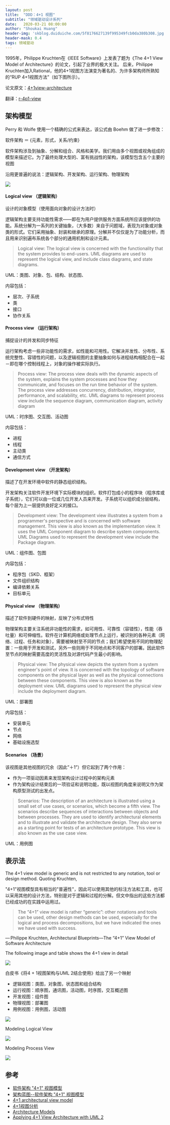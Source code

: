 ```yaml
---
layout: post
title:  "DDD：4+1 视图"
subtitle: "领域驱动设计系列"
date:   2020-03-21 08:00:00
author: "Shoukai Huang"
header-img: 'skblog.duiduiche.com/5f8176627139f995349fcb0da380b308.jpg'
header-mask: 0.4
tags: 领域驱动
---
```



1995年，Philippe Kruchten在《IEEE Software》上发表了题为《The 4+1 View Model of Architecture》的论文，引起了业界的极大关注。
后来，Philippe Kruchten加入Rational，他的4+1视图方法演变为著名的、为许多架构师所熟知的“RUP 4+1视图方法”（如下图所示）。

论文原文：[4+1view-architecture](http://www.cs.ubc.ca/~gregor/teaching/papers/4+1view-architecture.pdf)

翻译：[r-4p1-view](http://www.ibm.com/developerworks/cn/rational/r-4p1-view/)

## 架构模型

Perry 和 Wolfe 使用一个精确的公式来表达，该公式由 Boehm 做了进一步修改：

软件架构 ＝ {元素，形式，关系/约束}

软件架构涉及到抽象、分解和组合、风格和美学。我们用由多个视图或视角组成的模型来描述它。为了最终处理大型的、富有挑战性的架构，该模型包含五个主要的视图

沿用更普遍的说法：逻辑架构、开发架构、运行架构、物理架构

![](http://skblog.duiduiche.com/8fa65a41c9ae4c8f4a364e471fd68caa.jpg)

#### Logical view （逻辑架构）

设计的对象模型（使用面向对象的设计方法时）

逻辑架构主要支持功能性需求――即在为用户提供服务方面系统所应该提供的功能。系统分解为一系列的关键抽象，（大多数）来自于问题域，表现为对象或对象类的形式。它们采用抽象、封装和继承的原理。分解并不仅仅是为了功能分析，而且用来识别遍布系统各个部分的通用机制和设计元素。

> Logical view: The logical view is concerned with the functionality that the system provides to end-users. UML diagrams are used to represent the logical view, and include class diagrams, and state diagrams.

UML：类图、对象、包、结构、状态图、

内容包括：

* 层次、子系统
* 类
* 接口
* 协作关系

#### Process view （运行架构）

捕捉设计的并发和同步特征

运行架构考虑一些非功能性的需求，如性能和可用性。它解决并发性、分布性、系统完整性、容错性的问题，以及逻辑视图的主要抽象如何与进程结构相配合在一起－即在哪个控制线程上，对象的操作被实际执行。

> Process view: The process view deals with the dynamic aspects of the system, explains the system processes and how they communicate, and focuses on the run time behavior of the system. The process view addresses concurrency, distribution, integrator, performance, and scalability, etc. UML diagrams to represent process view include the sequence diagram, communication diagram, activity diagram

UML：时序图、交互图、活动图

内容包括：

* 进程
* 线程
* 主动类
* 通信方式


#### Development view （开发架构）

描述了在开发环境中软件的静态组织结构。

开发架构关注软件开发环境下实际模块的组织。软件打包成小的程序块（程序库或子系统），它们可以由一位或几位开发人员来开发。子系统可以组织成分层结构，每个层为上一层提供良好定义的接口。

>Development view: The development view illustrates a system from a programmer's perspective and is concerned with software management. This view is also known as the implementation view. It uses the UML Component diagram to describe system components. UML Diagrams used to represent the development view include the Package diagram.

UML：组件图、包图

内容包括：

* 程序包（SKD、框架）
* 文件组织结构
* 编译依赖关系
* 目标单元

#### Physical view （物理架构）

描述了软件到硬件的映射，反映了分布式特性

物理架构主要关注系统非功能性的需求，如可用性、可靠性（容错性），性能（吞吐量）和可伸缩性。软件在计算机网络或处理节点上运行，被识别的各种元素（网络、过程、任务和对象），需要被映射至不同的节点；我们希望使用不同的物理配置：一些用于开发和测试，另外一些则用于不同地点和不同客户的部署。因此软件至节点的映射需要高度的灵活性及对源代码产生最小的影响。

>Physical view: The physical view depicts the system from a system engineer's point of view. It is concerned with the topology of software components on the physical layer as well as the physical connections between these components. This view is also known as the deployment view. UML diagrams used to represent the physical view include the deployment diagram.

UML：部署图

内容包括：

* 安装单元
* 节点
* 网络
* 基础设施选型

#### Scenarios （场景）

该视图是其他视图的冗余（因此”＋1”）但它起到了两个作用：

* 作为一项驱动因素来发现架构设计过程中的架构元素
* 作为架构设计结束后的一项验证和说明功能，既以视图的角度来说明又作为架构原型测试的出发点。

>Scenarios: The description of an architecture is illustrated using a small set of use cases, or scenarios, which become a fifth view. The scenarios describe sequences of interactions between objects and between processes. They are used to identify architectural elements and to illustrate and validate the architecture design. They also serve as a starting point for tests of an architecture prototype. This view is also known as the use case view.

UML：用例图

## 表示法

The 4+1 view model is generic and is not restricted to any notation, tool or design method. Quoting Kruchten,

"4+1"视图模型具有相当的"普遍性"，因此可以使用其他的标注方法和工具，也可以采用其他的设计方法，特别是对于逻辑和过程的分解。但文中指出的这些方法都已经成功的在实践中运用过。

> The “4+1” view model is rather “generic”: other notations and tools can be used, other design methods can be used, especially for the logical and process decompositions, but we have indicated the ones we have used with success.

— Philippe Kruchten, Architectural Blueprints—The “4+1” View Model of Software Architecture

 The following image and table shows the 4+1 view in detail
 
 ![](http://skblog.duiduiche.com/6d547750a233df60f28d80b8da4e7a75.jpg)

白皮书《将4 + 1视图架构与UML 2结合使用》给出了另一个映射

* 逻辑视图：类图，对象图，状态图和组合结构
* 运行视图：顺序图，通讯图，活动图，时序图，交互概述图
* 开发视图：组件图
* 物理视图：部署图
* 用例视图：用例图，活动图

 
![](http://skblog.duiduiche.com/35b76a8ea506b1b3849f965f0c4876e0.jpg)

Modeling Logical View
 
![](http://skblog.duiduiche.com/90212148317b3b7b2b247fd450af0db4.jpg)

Modeling Process View

![](http://skblog.duiduiche.com/1be6e80d499ac8c16b9ed861e7f1bea0.jpg)

 

## 参考

* [软件架构 "4+1" 视图模型](https://www.cnblogs.com/youxin/p/3514606.html)
* [架构蓝图--软件架构 "4+1" 视图模型](https://www.ibm.com/developerworks/cn/rational/r-4p1-view/)
* [4+1 architectural view model](https://en.wikipedia.org/wiki/4%2B1_architectural_view_model)
* [4+1视图分析](http://hongyitong.github.io/2017/02/17/4+1%E8%A7%86%E5%9B%BE%E5%88%86%E6%9E%90/)
* [Architecture Models](https://www.tutorialspoint.com/software_architecture_design/architecture_models.htm)
* [Applying 4+1 View Architecture with UML 2](https://sparxsystems.com/downloads/whitepapers/FCGSS_US_WP_Applying_4+1_w_UML2.pdf)





